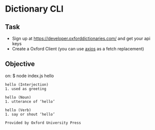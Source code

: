 # Dictionary CLI

## Task

- Sign up at https://developer.oxforddictionaries.com/ and get your api keys
- Create a Oxford Client (you can use [axios](https://github.com/axios/axios) as a fetch replacement)

## Objective

on: \$ node index.js hello

```
hello (Interjection)
1. used as greeting

hello (Noun)
1. utterance of ‘hello’

hello (Verb)
1. say or shout ‘hello’

Provided by Oxford University Press
```
